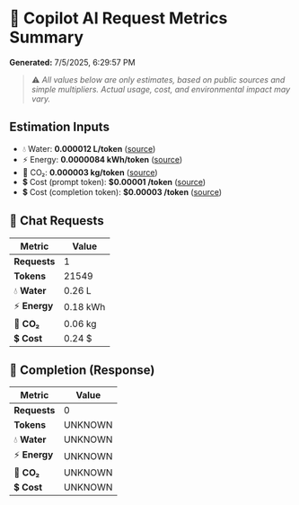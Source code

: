 # 🤖 Copilot AI Request Metrics Summary

**Generated:** 7/5/2025, 6:29:57 PM

> ⚠️ _All values below are only estimates, based on public sources and simple multipliers. Actual usage, cost, and environmental impact may vary._

## Estimation Inputs

- 💧 Water: **0.000012 L/token** ([source](https://arxiv.org/abs/2505.09598?utm_source=chatgpt.com))
- ⚡ Energy: **0.0000084 kWh/token** ([source](https://arxiv.org/abs/2505.09598?utm_source=chatgpt.com))
- 🫧 CO₂: **0.000003 kg/token** ([source](https://arxiv.org/abs/2505.09598?utm_source=chatgpt.com))
- 💲 Cost (prompt token): **$0.00001 /token** ([source](https://help.openai.com/en/articles/7127956-how-much-does-gpt-4-cost))
- 💲 Cost (completion token): **$0.00003 /token** ([source](https://help.openai.com/en/articles/7127956-how-much-does-gpt-4-cost))

## 💬 Chat Requests

| Metric | Value |
|--------|-------|
| **Requests** | 1 |
| **Tokens** | 21549 |
| 💧 **Water** | 0.26 L |
| ⚡ **Energy** | 0.18 kWh |
| 🫧 **CO₂** | 0.06 kg |
| 💲 **Cost** | 0.24 $ |

## 📝 Completion (Response)

| Metric | Value |
|--------|-------|
| **Requests** | 0 |
| **Tokens** | UNKNOWN |
| 💧 **Water** | UNKNOWN |
| ⚡ **Energy** | UNKNOWN |
| 🫧 **CO₂** | UNKNOWN |
| 💲 **Cost** | UNKNOWN |
